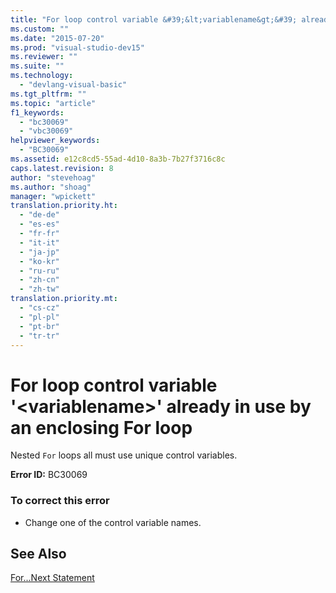 ```yaml
---
title: "For loop control variable &#39;&lt;variablename&gt;&#39; already in use by an enclosing For loop | Microsoft Docs"
ms.custom: ""
ms.date: "2015-07-20"
ms.prod: "visual-studio-dev15"
ms.reviewer: ""
ms.suite: ""
ms.technology: 
  - "devlang-visual-basic"
ms.tgt_pltfrm: ""
ms.topic: "article"
f1_keywords: 
  - "bc30069"
  - "vbc30069"
helpviewer_keywords: 
  - "BC30069"
ms.assetid: e12c8cd5-55ad-4d10-8a3b-7b27f3716c8c
caps.latest.revision: 8
author: "stevehoag"
ms.author: "shoag"
manager: "wpickett"
translation.priority.ht: 
  - "de-de"
  - "es-es"
  - "fr-fr"
  - "it-it"
  - "ja-jp"
  - "ko-kr"
  - "ru-ru"
  - "zh-cn"
  - "zh-tw"
translation.priority.mt: 
  - "cs-cz"
  - "pl-pl"
  - "pt-br"
  - "tr-tr"
---
```

# For loop control variable &#39;&lt;variablename&gt;&#39; already in use by an enclosing For loop
Nested `For` loops all must use unique control variables.  
  
 **Error ID:** BC30069  
  
### To correct this error  
  
-   Change one of the control variable names.  
  
## See Also  
 [For...Next Statement](/dotnet/visual-basic/language-reference/statements/for-next-statement)